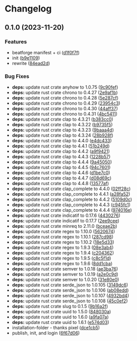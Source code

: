 # Changelog

## 0.1.0 (2023-11-20)


### Features

* beatforge manifest + ci ([d1f0f7f](https://github.com/beat-forge/cli/commit/d1f0f7f7cc8431c305107ed7a212b5ae9af8687a))
* init ([b9e1109](https://github.com/beat-forge/cli/commit/b9e1109df7358f85c4ab66d811f61d2319b14b1b))
* rewrite ([84ead2d](https://github.com/beat-forge/cli/commit/84ead2d72dbfb8af361f8e69627717b8d3904e73))


### Bug Fixes

* **deps:** update rust crate anyhow to 1.0.75 ([9c90fef](https://github.com/beat-forge/cli/commit/9c90fef4f439895439b8417b7a23e45aca102d37))
* **deps:** update rust crate chrono to 0.4.27 ([2e9af1b](https://github.com/beat-forge/cli/commit/2e9af1b47044199e208605d7778e8e0ea739192b))
* **deps:** update rust crate chrono to 0.4.28 ([5e287cf](https://github.com/beat-forge/cli/commit/5e287cff21c4fa6a7780af365631d9d3133b85c5))
* **deps:** update rust crate chrono to 0.4.29 ([23954c3](https://github.com/beat-forge/cli/commit/23954c35a86ff5e3210664ba9a2301c7cf58a558))
* **deps:** update rust crate chrono to 0.4.30 ([44aff37](https://github.com/beat-forge/cli/commit/44aff37f4814fb3d734b45cce1d3c9f669794896))
* **deps:** update rust crate chrono to 0.4.31 ([4bc5411](https://github.com/beat-forge/cli/commit/4bc5411282d98f620671398c125fb5f8f164533d))
* **deps:** update rust crate clap to 4.3.21 ([b383cc0](https://github.com/beat-forge/cli/commit/b383cc00f43daaa4662101fe0a817ed84d017345))
* **deps:** update rust crate clap to 4.3.22 ([b9735f5](https://github.com/beat-forge/cli/commit/b9735f50a74a245190dca133fd61b8e568e82db5))
* **deps:** update rust crate clap to 4.3.23 ([9baaa4d](https://github.com/beat-forge/cli/commit/9baaa4dfcce7e9ca32b6c49b5ec91605cac5395a))
* **deps:** update rust crate clap to 4.3.24 ([28b928f](https://github.com/beat-forge/cli/commit/28b928f1798f959a59ac75848c425c0bbe2ba92c))
* **deps:** update rust crate clap to 4.4.0 ([e4dc433](https://github.com/beat-forge/cli/commit/e4dc433fad736927f2e73e2bde8e0e1a4e1c67d9))
* **deps:** update rust crate clap to 4.4.1 ([51b249d](https://github.com/beat-forge/cli/commit/51b249d22a59492b0149038ef112ca61b3cc0572))
* **deps:** update rust crate clap to 4.4.2 ([a9f9421](https://github.com/beat-forge/cli/commit/a9f942133f669cae51f28c85ae7fc988164301a2))
* **deps:** update rust crate clap to 4.4.3 ([1228b57](https://github.com/beat-forge/cli/commit/1228b57a4c052195e55dd731344bbd70d9ac959b))
* **deps:** update rust crate clap to 4.4.4 ([9a45050](https://github.com/beat-forge/cli/commit/9a45050474b01fbcf25c0063800ffb84551cd85c))
* **deps:** update rust crate clap to 4.4.5 ([94c7601](https://github.com/beat-forge/cli/commit/94c760190e2be52fb6f72b31a9c63623b7d12a23))
* **deps:** update rust crate clap to 4.4.6 ([d1be7c0](https://github.com/beat-forge/cli/commit/d1be7c02687b8f18945c13f014f6b9af5b70c30a))
* **deps:** update rust crate clap to 4.4.7 ([d08d69c](https://github.com/beat-forge/cli/commit/d08d69cff4fac71939aa1df149b7635b23f85fab))
* **deps:** update rust crate clap to 4.4.8 ([13577af](https://github.com/beat-forge/cli/commit/13577af95aed7495f1137d604565313299b6bf63))
* **deps:** update rust crate clap_complete to 4.4.0 ([02ff28c](https://github.com/beat-forge/cli/commit/02ff28c99daceeacbe05a3ed26636fa1114e54ca))
* **deps:** update rust crate clap_complete to 4.4.1 ([a28fa52](https://github.com/beat-forge/cli/commit/a28fa523a34429e1a2451b33dd4304f067ff5583))
* **deps:** update rust crate clap_complete to 4.4.2 ([5109d0c](https://github.com/beat-forge/cli/commit/5109d0c3992e509392ba2d4d8bddd03c67e59c5d))
* **deps:** update rust crate clap_complete to 4.4.3 ([c945fc1](https://github.com/beat-forge/cli/commit/c945fc1a1c18d607bc27e45fa9ad6856481fdd21))
* **deps:** update rust crate clap_complete to 4.4.4 ([974016e](https://github.com/beat-forge/cli/commit/974016ed51a55bc4402b2cb6db4946f3ebddea08))
* **deps:** update rust crate indicatif to 0.17.6 ([4430276](https://github.com/beat-forge/cli/commit/44302767fe8116efc6288a5fe8f736016c044bba))
* **deps:** update rust crate indicatif to 0.17.7 ([2ee9cee](https://github.com/beat-forge/cli/commit/2ee9cee40de1eca4f954aa15065237b0ff697018))
* **deps:** update rust crate minreq to 2.11.0 ([bceae2b](https://github.com/beat-forge/cli/commit/bceae2bbe536692f0463e78c9694a4c41834deee))
* **deps:** update rust crate regex to 1.10.0 ([5620674](https://github.com/beat-forge/cli/commit/5620674bc7d05551a7b9db80d16251f76d744c88))
* **deps:** update rust crate regex to 1.10.1 ([287cd98](https://github.com/beat-forge/cli/commit/287cd9808666eb32fc30126da5a250a7278e0426))
* **deps:** update rust crate regex to 1.10.2 ([18e5d33](https://github.com/beat-forge/cli/commit/18e5d333815ebcb58c8ddc2aed448bc97f8659d4))
* **deps:** update rust crate regex to 1.9.3 ([08e3ab4](https://github.com/beat-forge/cli/commit/08e3ab448c6bdbddc97d7e6323fe937a4713bc33))
* **deps:** update rust crate regex to 1.9.4 ([c204362](https://github.com/beat-forge/cli/commit/c204362992bc7a305f4ab3bcb76c13ca4cbc7822))
* **deps:** update rust crate regex to 1.9.5 ([c8c5f1d](https://github.com/beat-forge/cli/commit/c8c5f1d834c2301f6d41d421fae25c2d4b568e29))
* **deps:** update rust crate regex to 1.9.6 ([8dd1cba](https://github.com/beat-forge/cli/commit/8dd1cba70d81eaa6eb3bdda3b710a5e9c467bbcd))
* **deps:** update rust crate semver to 1.0.18 ([ae3ba76](https://github.com/beat-forge/cli/commit/ae3ba766f97f8280d80ec1027c0fa2d1b329e1db))
* **deps:** update rust crate semver to 1.0.19 ([a2e0c9d](https://github.com/beat-forge/cli/commit/a2e0c9daed63aaa2a4392745744e9d3cb31b0375))
* **deps:** update rust crate semver to 1.0.20 ([31e80e0](https://github.com/beat-forge/cli/commit/31e80e0a638aa60e959289e85347a2111f5f891c))
* **deps:** update rust crate serde_json to 1.0.105 ([3149dc6](https://github.com/beat-forge/cli/commit/3149dc60446ba2d0891a183e8182b222398ec175))
* **deps:** update rust crate serde_json to 1.0.106 ([ab08edd](https://github.com/beat-forge/cli/commit/ab08edd3df1e7af45d35dd215c42823fa49b3069))
* **deps:** update rust crate serde_json to 1.0.107 ([4932bd4](https://github.com/beat-forge/cli/commit/4932bd4dad7fe6d781f9801b210ac7f33f3a829c))
* **deps:** update rust crate serde_json to 1.0.108 ([45c0ef2](https://github.com/beat-forge/cli/commit/45c0ef21481bb307ea56588bfe9e135b372c69ad))
* **deps:** update rust crate slug to 0.1.5 ([9b16a2f](https://github.com/beat-forge/cli/commit/9b16a2fe71d80335c08022fa72bb3e6efbcaafd3))
* **deps:** update rust crate uuid to 1.5.0 ([848030a](https://github.com/beat-forge/cli/commit/848030a9d9c5a7db8bff07328a4bc58ba88d2127))
* **deps:** update rust crate uuid to 1.6.0 ([a9fa07a](https://github.com/beat-forge/cli/commit/a9fa07a0ae9ae55212f42065fb3f11edb7ca45ec))
* **deps:** update rust crate uuid to 1.6.1 ([e574d03](https://github.com/beat-forge/cli/commit/e574d03c2e19ebb3877697e4108c762a9d859ccd))
* installation-folder - thanks pixel ([dce1cb5](https://github.com/beat-forge/cli/commit/dce1cb536add20e9465cf4b8299cbc652479c931))
* publish, init, and login ([6f67d06](https://github.com/beat-forge/cli/commit/6f67d067fcc17377d566a0af05d9f25cfdd45aea))
